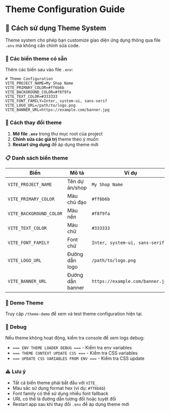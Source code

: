 # Theme Configuration Guide

## 🎨 Cách sử dụng Theme System

Theme system cho phép bạn customize giao diện ứng dụng thông qua file `.env` mà không cần chỉnh sửa code.

### 📝 Các biến theme có sẵn

Thêm các biến sau vào file `.env`:

```env
# Theme Configuration
VITE_PROJECT_NAME=My Shop Name
VITE_PRIMARY_COLOR=#ff6b6b
VITE_BACKGROUND_COLOR=#f8f9fa
VITE_TEXT_COLOR=#333333
VITE_FONT_FAMILY=Inter, system-ui, sans-serif
VITE_LOGO_URL=/path/to/logo.png
VITE_BANNER_URL=https://example.com/banner.jpg
```

### 🔧 Cách thay đổi theme

1. **Mở file `.env`** trong thư mục root của project
2. **Chỉnh sửa các giá trị** theme theo ý muốn
3. **Restart ứng dụng** để áp dụng theme mới

### 📋 Danh sách biến theme

| Biến | Mô tả | Ví dụ |
|------|-------|-------|
| `VITE_PROJECT_NAME` | Tên dự án/shop | `My Shop Name` |
| `VITE_PRIMARY_COLOR` | Màu chủ đạo | `#ff6b6b` |
| `VITE_BACKGROUND_COLOR` | Màu nền | `#f8f9fa` |
| `VITE_TEXT_COLOR` | Màu chữ | `#333333` |
| `VITE_FONT_FAMILY` | Font chữ | `Inter, system-ui, sans-serif` |
| `VITE_LOGO_URL` | Đường dẫn logo | `/path/to/logo.png` |
| `VITE_BANNER_URL` | Đường dẫn banner | `https://example.com/banner.jpg` |

### 🎯 Demo Theme

Truy cập `/theme-demo` để xem và test theme configuration hiện tại.

### 🐛 Debug

Nếu theme không hoạt động, kiểm tra console để xem logs debug:
- `=== ENV THEME LOADER DEBUG ===` - Kiểm tra env variables
- `=== THEME CONTEXT UPDATE CSS ===` - Kiểm tra CSS variables
- `=== UPDATE CSS VARIABLES FROM ENV ===` - Kiểm tra CSS update

### ⚠️ Lưu ý

- Tất cả biến theme phải bắt đầu với `VITE_`
- Màu sắc sử dụng format hex (ví dụ: `#ff6b6b`)
- Font family có thể sử dụng nhiều font fallback
- URL có thể là đường dẫn tương đối hoặc tuyệt đối
- Restart app sau khi thay đổi `.env` để áp dụng theme mới
